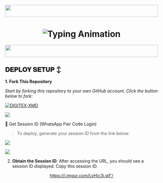 <!-- Glowing Header -->
<p align="center">
  <img src="https://i.imgur.com/dBaSKWF.gif" height="40" width="100%">
</p>

<h1 align="center">
  <img src="https://readme-typing-svg.herokuapp.com?font=Fira+Code&size=25&duration=3000&color=00FF00&background=000000&center=true&vCenter=true&width=600&lines=DIGITEX+XMD;🔥verified+WhatsApp+Bot;💻+Crafted+by+Juma+Wycliffe;Digitex+Smart+Solutions+Technology;Verified+✅" alt="Typing Animation">
</h1>
  <img src="https://i.imgur.com/dBaSKWF.gif" height="40" width="100%">

  
## 𝐃𝐄𝐏𝐋𝐎𝐘 𝐒𝐄𝐓𝐔𝐏 ↕️

**1. Fork This Repository**

*_Start by forking this repository to your own GitHub account. Click the button below to fork:_*

  <a href="https://github.com/Digitexmedia/DIGITEX-XMD/fork"><img title="DIGITEX-XMD" src="https://img.shields.io/badge/FORK-DIGITEX-CMD?color=darkblue&style=for-the-badge&logo=stackshare"></a>

<a><img src='https://i.imgur.com/LyHic3i.gif'/>

🔑 Get Session ID (WhatsApp Pair Code Login)

> To deploy, generate your session ID from the link below:
<p align="center">
  <a href="https://digitex-xmd-session-site.onrender.com/
    <img src="https://img.shields.io/badge/%F0%9F%9A%80%20GET%20PAIR%20CODE%20WEB-ffcc00?style=for-the-badge"/>
  </a>
</p>
<a><img src='https://i.imgur.com/LyHic3i.gif'/>

<a><img src='https://i.imgur.com/LyHic3i.gif'/>

2. **Obtain the Session ID**: After accessing the URL, you should see a session ID displayed. Copy this session ID.

</a>
</p>
<p align="center">
<a href='https://dashboard.heroku.com/new?template=https%3A%2F%2Fgithub.com%2FDigitexmedia%2FDIGITEX-XMD%2Ftree%2Fmain%3Ftab" src="https://img.shields.io/badge/👻_DEPLOY_ON_HEROKU-000000?style=for-the-badge&logo=heroku&logoColor=white&color=FF00FF" width="260" height="50"/>
  </a>
</p>
  2..DEPLOY ON RENDER ⤵️

[![Deploy to Render](https://render.com/images/deploy-to-render-button.svg)](https://render.com/deploy?repo=https://https://github.com/Digitexmedia/DIGITEX-XMD.git)

### Thank You Dear

> DEVELOPER OF DIGITEX-XMD 
- [JUMA ](https://github.com/Digitexmedia)
- Creater and Owner Of DIGITEX-XMD

> DIGITEX-XMD Helper
- [C.E.O JUMA](https://github.com/digitex-xmd-session-site)
- For helping in bot plugin files.
---
<a><img src='https://i.imgur.com/LyHic3i.gif'/
